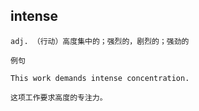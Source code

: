 
## intense
```
adj. （行动）高度集中的；强烈的，剧烈的；强劲的

例句

This work demands intense concentration.

这项工作要求高度的专注力。
```